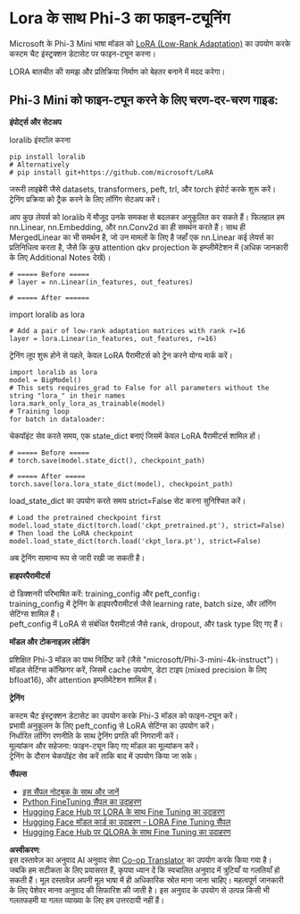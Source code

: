 <!--
CO_OP_TRANSLATOR_METADATA:
{
  "original_hash": "50b6a55a0831b417835087d8b57759fe",
  "translation_date": "2025-05-08T05:17:35+00:00",
  "source_file": "md/03.FineTuning/FineTuning_Lora.md",
  "language_code": "hi"
}
-->
# **Lora के साथ Phi-3 का फाइन-ट्यूनिंग**

Microsoft के Phi-3 Mini भाषा मॉडल को [LoRA (Low-Rank Adaptation)](https://github.com/microsoft/LoRA?WT.mc_id=aiml-138114-kinfeylo) का उपयोग करके कस्टम चैट इंस्ट्रक्शन डेटासेट पर फाइन-ट्यून करना।

LORA बातचीत की समझ और प्रतिक्रिया निर्माण को बेहतर बनाने में मदद करेगा।

## Phi-3 Mini को फाइन-ट्यून करने के लिए चरण-दर-चरण गाइड:

**इंपोर्ट्स और सेटअप**

loralib इंस्टॉल करना

```
pip install loralib
# Alternatively
# pip install git+https://github.com/microsoft/LoRA

```

जरूरी लाइब्रेरी जैसे datasets, transformers, peft, trl, और torch इंपोर्ट करके शुरू करें।  
ट्रेनिंग प्रक्रिया को ट्रैक करने के लिए लॉगिंग सेटअप करें।

आप कुछ लेयर्स को loralib में मौजूद उनके समकक्ष से बदलकर अनुकूलित कर सकते हैं। फिलहाल हम nn.Linear, nn.Embedding, और nn.Conv2d का ही समर्थन करते हैं। साथ ही MergedLinear का भी समर्थन है, जो उन मामलों के लिए है जहाँ एक nn.Linear कई लेयर्स का प्रतिनिधित्व करता है, जैसे कि कुछ attention qkv projection के इम्प्लीमेंटेशन में (अधिक जानकारी के लिए Additional Notes देखें)।

```
# ===== Before =====
# layer = nn.Linear(in_features, out_features)
```

```
# ===== After ======
```

import loralib as lora

```
# Add a pair of low-rank adaptation matrices with rank r=16
layer = lora.Linear(in_features, out_features, r=16)
```

ट्रेनिंग लूप शुरू होने से पहले, केवल LoRA पैरामीटर्स को ट्रेन करने योग्य मार्क करें।

```
import loralib as lora
model = BigModel()
# This sets requires_grad to False for all parameters without the string "lora_" in their names
lora.mark_only_lora_as_trainable(model)
# Training loop
for batch in dataloader:
```

चेकपॉइंट सेव करते समय, एक state_dict बनाएं जिसमें केवल LoRA पैरामीटर्स शामिल हों।

```
# ===== Before =====
# torch.save(model.state_dict(), checkpoint_path)
```  
```
# ===== After =====
torch.save(lora.lora_state_dict(model), checkpoint_path)
```

load_state_dict का उपयोग करते समय strict=False सेट करना सुनिश्चित करें।

```
# Load the pretrained checkpoint first
model.load_state_dict(torch.load('ckpt_pretrained.pt'), strict=False)
# Then load the LoRA checkpoint
model.load_state_dict(torch.load('ckpt_lora.pt'), strict=False)
```

अब ट्रेनिंग सामान्य रूप से जारी रखी जा सकती है।

**हाइपरपैरामीटर्स**

दो डिक्शनरी परिभाषित करें: training_config और peft_config।  
training_config में ट्रेनिंग के हाइपरपैरामीटर्स जैसे learning rate, batch size, और लॉगिंग सेटिंग्स शामिल हैं।  
peft_config में LoRA से संबंधित पैरामीटर्स जैसे rank, dropout, और task type दिए गए हैं।

**मॉडल और टोकनाइज़र लोडिंग**

प्रशिक्षित Phi-3 मॉडल का पाथ निर्दिष्ट करें (जैसे "microsoft/Phi-3-mini-4k-instruct")।  
मॉडल सेटिंग्स कॉन्फ़िगर करें, जिसमें cache उपयोग, डेटा टाइप (mixed precision के लिए bfloat16), और attention इम्प्लीमेंटेशन शामिल हैं।

**ट्रेनिंग**

कस्टम चैट इंस्ट्रक्शन डेटासेट का उपयोग करके Phi-3 मॉडल को फाइन-ट्यून करें।  
प्रभावी अनुकूलन के लिए peft_config से LoRA सेटिंग्स का उपयोग करें।  
निर्धारित लॉगिंग रणनीति के साथ ट्रेनिंग प्रगति की निगरानी करें।  
मूल्यांकन और सहेजना: फाइन-ट्यून किए गए मॉडल का मूल्यांकन करें।  
ट्रेनिंग के दौरान चेकपॉइंट सेव करें ताकि बाद में उपयोग किया जा सके।

**सैंपल्स**  
- [इस सैंपल नोटबुक के साथ और जानें](../../../../code/03.Finetuning/Phi_3_Inference_Finetuning.ipynb)  
- [Python FineTuning सैंपल का उदाहरण](../../../../code/03.Finetuning/FineTrainingScript.py)  
- [Hugging Face Hub पर LORA के साथ Fine Tuning का उदाहरण](../../../../code/03.Finetuning/Phi-3-finetune-lora-python.ipynb)  
- [Hugging Face मॉडल कार्ड का उदाहरण - LORA Fine Tuning सैंपल](https://huggingface.co/microsoft/Phi-3-mini-4k-instruct/blob/main/sample_finetune.py)  
- [Hugging Face Hub पर QLORA के साथ Fine Tuning का उदाहरण](../../../../code/03.Finetuning/Phi-3-finetune-qlora-python.ipynb)

**अस्वीकरण**:  
इस दस्तावेज़ का अनुवाद AI अनुवाद सेवा [Co-op Translator](https://github.com/Azure/co-op-translator) का उपयोग करके किया गया है। जबकि हम सटीकता के लिए प्रयासरत हैं, कृपया ध्यान दें कि स्वचालित अनुवाद में त्रुटियाँ या गलतियाँ हो सकती हैं। मूल दस्तावेज़ अपनी मूल भाषा में ही अधिकारिक स्रोत माना जाना चाहिए। महत्वपूर्ण जानकारी के लिए पेशेवर मानव अनुवाद की सिफारिश की जाती है। इस अनुवाद के उपयोग से उत्पन्न किसी भी गलतफहमी या गलत व्याख्या के लिए हम उत्तरदायी नहीं हैं।